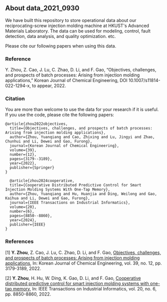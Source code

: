 ## About data_2021_0930

We have built this repository to store operational data about our reciprocating-screw injection molding machine at HKUST's Advanced Materials Laboratory.
The data can be used for modeling, control, fault detection, data analysis, and quality optimization. etc. 

Please cite our following papers when using this data. 

### Reference

Y. Zhou, Z. Cao, J. Lu, C. Zhao, D. Li, and F. Gao, “Objectives, challenges, and prospects of batch processes: Arising from injection molding applications,” Korean Journal of Chemical Engineering, DOI 10.1007/s11814-022-1294-x, to appear, 2022.


### Citation
You are more than welcome to use the data for your research if it is useful. If you use the code, please cite the following papers:

    @article{zhou2022objectives,
      title={Objectives, challenges, and prospects of batch processes: Arising from injection molding applications},
      author={Zhou, Yuanqiang and Cao, Zhixing and Lu, Jingyi and Zhao, Chunhui and Li, Dewei and Gao, Furong},
      journal={Korean Journal of Chemical Engineering},
      volume={39},
      number={12},
      pages={3179--3189},
      year={2022},
      publisher={Springer}
    }

      @article{zhou2024cooperative,
      title={Cooperative Distributed Predictive Control for Smart Injection Molding Systems With One-Tap Memory},
      author={Zhou, Yuanqiang and Hu, Huanjia and Ding, Weilong and Gao, Kaihua and Li, Dewei and Gao, Furong},
      journal={IEEE Transactions on Industrial Informatics},
      volume={20},
      number={6},
      pages={8850--8860},
      year={2024},
      publisher={IEEE}
    }

### References
[1] **Y. Zhou**, Z. Cao, J. Lu, C. Zhao, D. Li, and F. Gao, [Objectives, challenges, and prospects of batch processes: Arising from injection molding applications](https://doi.org/10.1007/s11814-022-1294-x), In: Korean Journal of Chemical Engineering, vol. 39, no. 12, pp. 3179-3189, 2022.

[2] **Y. Zhou**, H. Hu, W. Ding, K. Gao, D. Li, and F. Gao, [Cooperative distributed predictive control for smart injection molding systems with one-tap memory](https://doi.org/10.1109/TII.2024.3378838), In: IEEE Transactions on Industrial Informatics, vol. 20, no. 6, pp. 8850-8860, 2022.
